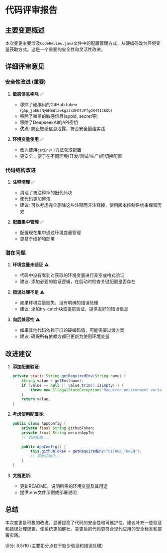# 代码评审报告

## 主要变更概述

本次变更主要涉及`CodeReview.java`文件中的配置管理方式，从硬编码改为环境变量获取方式。这是一个重要的安全性和灵活性改进。

## 详细评审意见

### 安全性改进 (重要)

1. **敏感信息移除** ✅
   - 移除了硬编码的GitHub token (`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`)
   - 移除了微信的敏感信息(appid, secret等)
   - 移除了DeepseekAI的API密钥
   - **优点**: 防止敏感信息泄露，符合安全最佳实践

2. **环境变量使用** ✅
   - 改为使用`getEnv()`方法获取配置
   - 更安全，便于在不同环境(开发/测试/生产)间切换配置

### 代码结构改进

1. **注释清理** ✅
   - 清理了被注释掉的旧代码块
   - 使代码更加整洁
   - 建议: 可以考虑完全删除这些注释而非注释掉，使用版本控制系统来保留历史

2. **配置集中管理** ✅
   - 配置现在集中通过环境变量管理
   - 更易于维护和部署

### 潜在问题

1. **环境变量未验证** ⚠️
   - 代码中没有看到对获取的环境变量进行非空或格式验证
   - 建议: 添加必要的验证逻辑，在启动时检查关键配置是否存在

2. **错误处理不足** ⚠️
   - 如果环境变量缺失，没有明确的错误处理
   - 建议: 添加try-catch块或提前验证，提供友好的错误信息

3. **向后兼容性** ⚠️
   - 如果其他代码依赖于旧的硬编码值，可能需要过渡方案
   - 建议: 确保所有依赖方都已更新为使用环境变量

## 改进建议

1. **添加配置验证**:
   ```java
   private static String getRequiredEnv(String name) {
       String value = getEnv(name);
       if (value == null || value.trim().isEmpty()) {
           throw new IllegalStateException("Required environment variable " + name + " is missing");
       }
       return value;
   }
   ```

2. **考虑使用配置类**:
   ```java
   public class AppConfig {
       private final String githubToken;
       private final String weixinAppId;
       // 其他配置...
       
       public AppConfig() {
           this.githubToken = getRequiredEnv("GITHUB_TOKEN");
           // 其他初始化...
       }
   }
   ```

3. **文档更新**:
   - 更新README，说明所需的环境变量及其用途
   - 提供.env文件示例或部署说明

## 总结

本次变更是积极的改进，显著提高了代码的安全性和可维护性。建议补充一些验证和错误处理逻辑，使系统更加健壮。变更后的代码更符合现代应用的安全标准和部署实践。

评分: 8.5/10 (主要扣分点在于缺少验证和错误处理)
